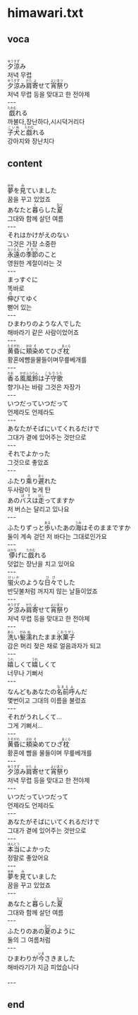 <h1>himawari.txt</h1>
<h2>voca</h2><br>
<Ruby><rb>夕涼</rb><rt>ゆうすず</rt></Ruby>み<br>
저녁 무렵<br>
<Ruby><rb>夕涼</rb><rt>ゆうすず</rt></Ruby>み<Ruby><rb>肩</rb><rt>かた</rt></Ruby><Ruby><rb>寄</rb><rt>よ</rt></Ruby>せて<Ruby><rb>宵祭</rb><rt>よいまつ</rt></Ruby>り<br>
저녁 무렵 등을 맞대고 한 전야제<br>
---<br>
<Ruby><rb>戯</rb><rt>たわむ</rt></Ruby>れる<br>
까불다,장난하다,시시덕거리다<br>
<Ruby><rb>子犬</rb><rt>こいぬ</rt></Ruby>と<Ruby><rb>戯</rb><rt>たわむ</rt></Ruby>れる<br>
강아지와 장난치다<br>
<h2>content</h2><br>
<Ruby><rb>夢</rb><rt>ゆめ</rt></Ruby>を<Ruby><rb>見</rb><rt>み</rt></Ruby>ていました<br>
꿈을 꾸고 있었죠<br>
あなたと<Ruby><rb>暮</rb><rt>く</rt></Ruby>らした<Ruby><rb>夏</rb><rt>なつ</rt></Ruby><br>
그대와 함께 살던 여름<br>
---<br>
それはかけがえのない<br>
그것은 가장 소중한<br>
<Ruby><rb>永遠</rb><rt>えいえん</rt></Ruby>の<Ruby><rb>季節</rb><rt>きせつ</rt></Ruby>のこと<br>
영원한 계절이라는 것<br>
---<br>
まっすぐに<br>
똑바로<br>
<Ruby><rb>伸</rb><rt>の</rt></Ruby>びてゆく<br>
뻗어 있는<br>
---<br>
ひまわりのような人でした<br>
해바라기 같은 사람이었어죠<br>
---<br>
<Ruby><rb>黄昏</rb><rt>たそがれ</rt></Ruby>に<Ruby><rb>頬</rb><rt>ほお</rt></Ruby><Ruby><rb>染</rb><rt>そ</rt></Ruby>めてひざ<Ruby><rb>枕</rb><rt>まくら</rt></Ruby><br>
황혼에뺨을물들이며무릎베개를<br>
---<br>
<Ruby><rb>香</rb><rt>かお</rt></Ruby>る<Ruby><rb>風</rb><rt>かぜ</rt></Ruby><Ruby><rb>風鈴</rb><rt>ふうりん</rt></Ruby>は<Ruby><rb>子守歌</rb><rt>こもりうた</rt></Ruby><br>
향기나는 바람 그것은 자장가<br>
---<br>
いつだっていつだって<br>
언제라도 언제라도<br>
---<br>
あなたがそばにいてくれるだけで<br>
그대가 곁에 있어주는 것만으로<br>
---<br>
それでよかった<br>
그것으로 좋았죠<br>
---<br>
ふたり<Ruby><rb>乘</rb><rt>の</rt></Ruby>り<Ruby><rb>遲</rb><rt>おく</rt></Ruby>れた<br>
두사람이  늦게 탄<br>
あの<Ruby><rb>バス</rb><rt>ばす</rt></Ruby>は<Ruby><rb>走</rb><rt>はし</rt></Ruby>ってますか<br>
저 버스는 달리고 있나요<br>
---<br>
ふたりずっと<Ruby><rb>歩</rb><rt>ある</rt></Ruby>いたあの<Ruby><rb>海</rb><rt>うみ</rt></Ruby>はそのままですか<br>
둘이 계속 걷던 저 바다는 그대로인가요<br>
---<br>
<Ruby><rb>儚</rb><rt>はかな</rt></Ruby>げに<Ruby><rb>戯</rb><rt>たわむ</rt></Ruby>れる<br>
덧없는 장난을 치고 있어요<br>
---<br>
<Ruby><rb>蛍火</rb><rt>けいか</rt></Ruby>のような<Ruby><rb>日々</rb><rt>ひび</rt></Ruby>でした<br>
반딧불처럼 꺼지지 않는 날들이었죠<br>
---<br>
<Ruby><rb>夕涼</rb><rt>ゆうすず</rt></Ruby>み<Ruby><rb>肩</rb><rt>かた</rt></Ruby><Ruby><rb>寄</rb><rt>よ</rt></Ruby>せて<Ruby><rb>宵祭</rb><rt>よいまつ</rt></Ruby>り<br>
저녁 무렵 등을 맞대고 한 전야제<br>
---<br>
<Ruby><rb>洗</rb><rt>あら</rt></Ruby>い<Ruby><rb>髮</rb><rt>がみ</rt></Ruby><Ruby><rb>濡</rb><rt>ぬ</rt></Ruby>れたまま<Ruby><rb>氷菓子</rb><rt>こおりがし</rt></Ruby><br>
감은 머리 젖은 채로 얼음과자가 되고<br>
---<br>
<Ruby><rb>嬉</rb><rt>うれ</rt></Ruby>しくて<Ruby><rb>嬉</rb><rt>うれ</rt></Ruby>しくて<br>
너무나 기뻐서<br>
---<br>
なんどもあなたの<Ruby><rb>名前</rb><rt>なまえ</rt></Ruby><Ruby><rb>呼</rb><rt>よ</rt></Ruby>んだ<br>
몇번이고 그대의 이름을 불렀죠<br>
---<br>
それがうれしくて…<br>
그게 기뻐서…<br>
---<br>
<Ruby><rb>黄昏</rb><rt>たそがれ</rt></Ruby>に<Ruby><rb>頬</rb><rt>ほお</rt></Ruby><Ruby><rb>染</rb><rt>そ</rt></Ruby>めてひざ<Ruby><rb>枕</rb><rt>まくら</rt></Ruby><br>
황혼에 뺨을 물들이며 무릎베개를<br>
---<br>
<Ruby><rb>夕涼</rb><rt>ゆうすず</rt></Ruby>み<Ruby><rb>肩</rb><rt>かた</rt></Ruby><Ruby><rb>寄</rb><rt>よ</rt></Ruby>せて<Ruby><rb>宵祭</rb><rt>よいまつ</rt></Ruby>り<br>
저녁 무렵 등을 맞대고 한 전야제<br>
---<br>
いつだっていつだって<br>
언제라도 언제라도<br>
---<br>
あなたがそばにいてくれるだけで<br>
그대가 곁에 있어주는 것만으로<br>
---<br>
<Ruby><rb>本当</rb><rt>ほんとう</rt></Ruby>によかった<br>
정말로 좋았어요<br>
---<br>
<Ruby><rb>夢</rb><rt>ゆめ</rt></Ruby>を<Ruby><rb>見</rb><rt>み</rt></Ruby>ていました<br>
꿈을 꾸고 있었죠<br>
---<br>
あなたと<Ruby><rb>暮</rb><rt>く</rt></Ruby>らした<Ruby><rb>夏</rb><rt>なつ</rt></Ruby><br>
그대와 함께 살던 여름<br>
---<br>
ふたりのあの<Ruby><rb>夏</rb><rt>なつ</rt></Ruby>のように<br>
둘의 그 여름처럼<br>
---<br>
ひまわりが<Ruby><rb>今</rb><rt>いま</rt></Ruby>さきました<br>
해바라기가 지금 피었습니다<br>
<br>---
<h2>end</h2>
